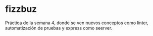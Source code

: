 # fizzbuz
Práctica de la semana 4, donde se ven nuevos conceptos como linter, automatización de pruebas y express como seerver.
